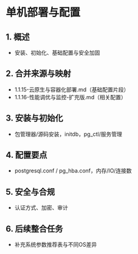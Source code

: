 # 单机部署与配置

## 1. 概述

- 安装、初始化、基础配置与安全加固

## 2. 合并来源与映射

- 1.1.15-云原生与容器化部署.md（基础配置片段）
- 1.1.16-性能调优与监控-扩充版.md（相关配置）

## 3. 安装与初始化

- 包管理器/源码安装，initdb，pg_ctl/服务管理

## 4. 配置要点

- postgresql.conf / pg_hba.conf，内存/IO/连接数

## 5. 安全与合规

- 认证方式、加密、审计

## 6. 后续整合任务

- 补充系统参数推荐表与不同OS差异
